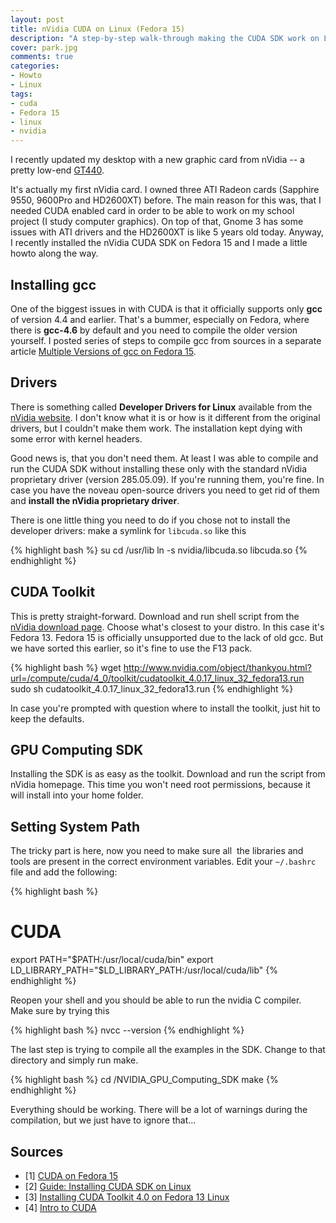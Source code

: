```yaml
---
layout: post
title: nVidia CUDA on Linux (Fedora 15)
description: "A step-by-step walk-through making the CUDA SDK work on Linux."
cover: park.jpg
comments: true
categories:
- Howto
- Linux
tags:
- cuda
- Fedora 15
- linux
- nvidia
---
```

I recently updated my desktop with a new graphic card from nVidia -- a pretty
low-end [GT440](http://www.gigabyte.com/products/product-page.aspx?pid=3746).

It's actually my first nVidia card. I owned three ATI Radeon cards (Sapphire
9550, 9600Pro and HD2600XT) before. The main reason for this was, that I
needed CUDA enabled card in order to be able to work on my school project (I
study computer graphics). On top of that, Gnome 3 has some issues with ATI
drivers and the HD2600XT is like 5 years old today. Anyway, I recently
installed the nVidia CUDA SDK on Fedora 15 and I made a little howto along the
way.

## Installing gcc

One of the biggest issues in with CUDA is that it officially supports only
**gcc** of version 4.4 and earlier. That's a bummer, especially on Fedora,
where there is **gcc-4.6** by default and you need to compile the older version
yourself. I posted series of steps to compile gcc from sources in a separate
article [Multiple Versions of gcc on Fedora
15](http://linuxwell.wordpress.com/2011/10/30/multiple-versions-of-gcc-on-fedora-15/
"Multiple Versions of gcc on Fedora 15").

## Drivers

There is something called **Developer Drivers for Linux** available from the
[nVidia website](http://developer.nvidia.com/cuda-toolkit-40). I don't know
what it is or how is it different from the original drivers, but I couldn't
make them work. The installation kept dying with some error with kernel
headers.

Good news is, that you don't need them. At least I was able to compile and run
the CUDA SDK without installing these only with the standard nVidia proprietary
driver (version 285.05.09). If you're running them, you're fine. In case you
have the noveau open-source drivers you need to get rid of them and **install
the nVidia proprietary driver**.

There is one little thing you need to do if you chose not to install the
developer drivers: make a symlink for `libcuda.so` like this


{% highlight bash %}
su cd /usr/lib
ln -s nvidia/libcuda.so libcuda.so
{% endhighlight %}

## CUDA Toolkit

This is pretty straight-forward. Download and run shell script from the
[nVidia download page](http://developer.nvidia.com/cuda-toolkit-40). Choose
what's closest to your distro. In this case it's Fedora 13. Fedora 15 is
officially unsupported due to the lack of old gcc. But we have sorted this
earlier, so it's fine to use the F13 pack.

{% highlight bash %}
wget http://www.nvidia.com/object/thankyou.html?url=/compute/cuda/4_0/toolkit/cudatoolkit_4.0.17_linux_32_fedora13.run
sudo sh cudatoolkit_4.0.17_linux_32_fedora13.run
{% endhighlight %}

In case you're prompted with question where to install the toolkit, just hit to
keep the defaults.

## GPU Computing SDK

Installing the SDK is as easy as the toolkit. Download and run the script from
nVidia homepage. This time you won't need root permissions, because it will
install into your home folder.

## Setting System Path
The tricky part is here, now you need to make sure all  the libraries and
tools are present in the correct environment variables. Edit your `~/.bashrc`
file and add the following:

{% highlight bash %}
# CUDA
export PATH="$PATH:/usr/local/cuda/bin"
export LD_LIBRARY_PATH="$LD_LIBRARY_PATH:/usr/local/cuda/lib"
{% endhighlight %}

Reopen your shell and you should be able to run the nvidia C compiler. Make
sure by trying this

{% highlight bash %}
nvcc --version
{% endhighlight %}

The last step is trying to compile all the examples in the SDK. Change to that
directory and simply run make.

{% highlight bash %}
cd /NVIDIA_GPU_Computing_SDK make
{% endhighlight %}

Everything should be working. There will be a lot of warnings during the
compilation, but we just have to ignore that...

## Sources
- [1] [CUDA on Fedora 15](http://forums.fedoraforum.org/showthread.php?t=267629)
- [2] [Guide: Installing CUDA SDK on Linux](http://forums.nvidia.com/index.php?showtopic=192306)
- [3] [Installing CUDA Toolkit 4.0 on Fedora 13 Linux](http://www.r-tutor.com/gpu-computing/cuda-installation/cuda4.0-fc13)
- [4] [Intro to CUDA](http://www.linux-mag.com/id/7791/)

